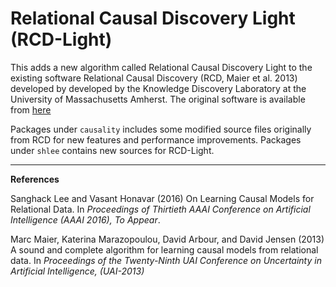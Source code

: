 Relational Causal Discovery Light (RCD-Light)
==


This adds a new algorithm called Relational Causal Discovery Light to the existing software Relational Causal Discovery (RCD, Maier et al. 2013) developed by developed by the Knowledge Discovery Laboratory at the University of Massachusetts Amherst. The original software is available from [here](https://kdl.cs.umass.edu/display/public/Relational+Causal+Discovery)

Packages under `causality` includes some modified source files originally from RCD for new features and performance improvements. Packages under `shlee` contains new sources for RCD-Light.

----------
**References**

Sanghack Lee and Vasant Honavar (2016) On Learning Causal Models for Relational Data.  In *Proceedings of Thirtieth AAAI Conference on Artificial Intelligence (AAAI 2016),* *To Appear*.

Marc Maier, Katerina Marazopoulou, David Arbour, and David Jensen (2013) A sound and complete algorithm for learning causal models from relational data. In *Proceedings of the Twenty-Ninth UAI Conference on Uncertainty in Artificial Intelligence, (UAI-2013)*




